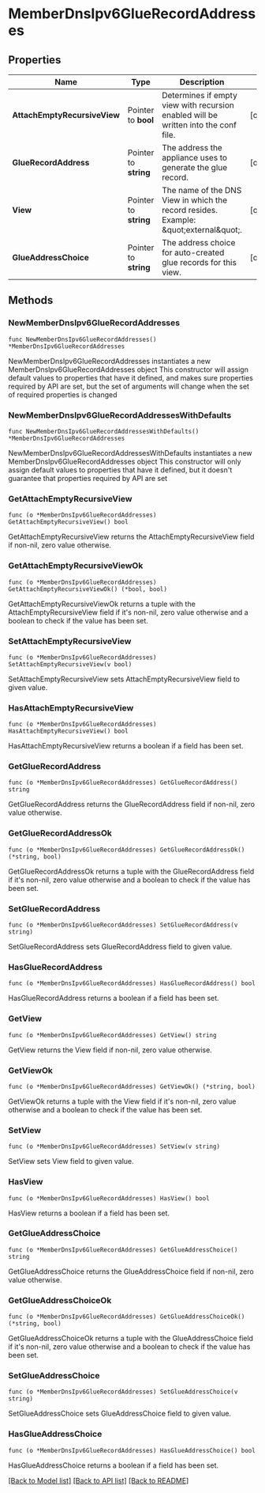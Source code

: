 # MemberDnsIpv6GlueRecordAddresses

## Properties

Name | Type | Description | Notes
------------ | ------------- | ------------- | -------------
**AttachEmptyRecursiveView** | Pointer to **bool** | Determines if empty view with recursion enabled will be written into the conf file. | [optional] 
**GlueRecordAddress** | Pointer to **string** | The address the appliance uses to generate the glue record. | [optional] 
**View** | Pointer to **string** | The name of the DNS View in which the record resides. Example: \&quot;external\&quot;. | [optional] 
**GlueAddressChoice** | Pointer to **string** | The address choice for auto-created glue records for this view. | [optional] 

## Methods

### NewMemberDnsIpv6GlueRecordAddresses

`func NewMemberDnsIpv6GlueRecordAddresses() *MemberDnsIpv6GlueRecordAddresses`

NewMemberDnsIpv6GlueRecordAddresses instantiates a new MemberDnsIpv6GlueRecordAddresses object
This constructor will assign default values to properties that have it defined,
and makes sure properties required by API are set, but the set of arguments
will change when the set of required properties is changed

### NewMemberDnsIpv6GlueRecordAddressesWithDefaults

`func NewMemberDnsIpv6GlueRecordAddressesWithDefaults() *MemberDnsIpv6GlueRecordAddresses`

NewMemberDnsIpv6GlueRecordAddressesWithDefaults instantiates a new MemberDnsIpv6GlueRecordAddresses object
This constructor will only assign default values to properties that have it defined,
but it doesn't guarantee that properties required by API are set

### GetAttachEmptyRecursiveView

`func (o *MemberDnsIpv6GlueRecordAddresses) GetAttachEmptyRecursiveView() bool`

GetAttachEmptyRecursiveView returns the AttachEmptyRecursiveView field if non-nil, zero value otherwise.

### GetAttachEmptyRecursiveViewOk

`func (o *MemberDnsIpv6GlueRecordAddresses) GetAttachEmptyRecursiveViewOk() (*bool, bool)`

GetAttachEmptyRecursiveViewOk returns a tuple with the AttachEmptyRecursiveView field if it's non-nil, zero value otherwise
and a boolean to check if the value has been set.

### SetAttachEmptyRecursiveView

`func (o *MemberDnsIpv6GlueRecordAddresses) SetAttachEmptyRecursiveView(v bool)`

SetAttachEmptyRecursiveView sets AttachEmptyRecursiveView field to given value.

### HasAttachEmptyRecursiveView

`func (o *MemberDnsIpv6GlueRecordAddresses) HasAttachEmptyRecursiveView() bool`

HasAttachEmptyRecursiveView returns a boolean if a field has been set.

### GetGlueRecordAddress

`func (o *MemberDnsIpv6GlueRecordAddresses) GetGlueRecordAddress() string`

GetGlueRecordAddress returns the GlueRecordAddress field if non-nil, zero value otherwise.

### GetGlueRecordAddressOk

`func (o *MemberDnsIpv6GlueRecordAddresses) GetGlueRecordAddressOk() (*string, bool)`

GetGlueRecordAddressOk returns a tuple with the GlueRecordAddress field if it's non-nil, zero value otherwise
and a boolean to check if the value has been set.

### SetGlueRecordAddress

`func (o *MemberDnsIpv6GlueRecordAddresses) SetGlueRecordAddress(v string)`

SetGlueRecordAddress sets GlueRecordAddress field to given value.

### HasGlueRecordAddress

`func (o *MemberDnsIpv6GlueRecordAddresses) HasGlueRecordAddress() bool`

HasGlueRecordAddress returns a boolean if a field has been set.

### GetView

`func (o *MemberDnsIpv6GlueRecordAddresses) GetView() string`

GetView returns the View field if non-nil, zero value otherwise.

### GetViewOk

`func (o *MemberDnsIpv6GlueRecordAddresses) GetViewOk() (*string, bool)`

GetViewOk returns a tuple with the View field if it's non-nil, zero value otherwise
and a boolean to check if the value has been set.

### SetView

`func (o *MemberDnsIpv6GlueRecordAddresses) SetView(v string)`

SetView sets View field to given value.

### HasView

`func (o *MemberDnsIpv6GlueRecordAddresses) HasView() bool`

HasView returns a boolean if a field has been set.

### GetGlueAddressChoice

`func (o *MemberDnsIpv6GlueRecordAddresses) GetGlueAddressChoice() string`

GetGlueAddressChoice returns the GlueAddressChoice field if non-nil, zero value otherwise.

### GetGlueAddressChoiceOk

`func (o *MemberDnsIpv6GlueRecordAddresses) GetGlueAddressChoiceOk() (*string, bool)`

GetGlueAddressChoiceOk returns a tuple with the GlueAddressChoice field if it's non-nil, zero value otherwise
and a boolean to check if the value has been set.

### SetGlueAddressChoice

`func (o *MemberDnsIpv6GlueRecordAddresses) SetGlueAddressChoice(v string)`

SetGlueAddressChoice sets GlueAddressChoice field to given value.

### HasGlueAddressChoice

`func (o *MemberDnsIpv6GlueRecordAddresses) HasGlueAddressChoice() bool`

HasGlueAddressChoice returns a boolean if a field has been set.


[[Back to Model list]](../README.md#documentation-for-models) [[Back to API list]](../README.md#documentation-for-api-endpoints) [[Back to README]](../README.md)


